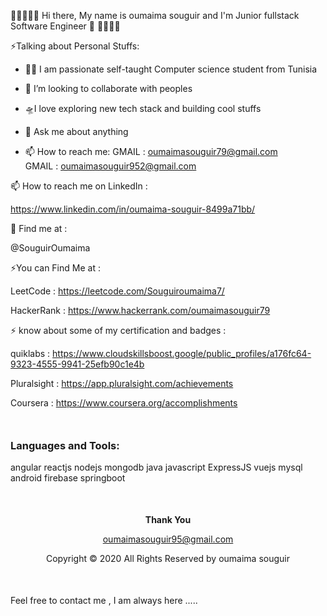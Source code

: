  👋👋👋👋👋 Hi there, My name is oumaima souguir and I'm Junior fullstack Software Engineer  👋 👋👋👋👋    


⚡️Talking about Personal Stuffs:

- 👩‍💻 I am passionate self-taught Computer science student from Tunisia
- 👯 I’m looking to collaborate with peoples
- 🛸I love exploring new tech stack and building cool stuffs
- 💬 Ask me about anything

- 📫 How to reach me:
  GMAIL : oumaimasouguir79@gmail.com  
  GMAIL : oumaimasouguir952@gmail.com  
  
 📫 How to reach me on LinkedIn : 
 
 https://www.linkedin.com/in/oumaima-souguir-8499a71bb/
 
 🙌 Find me at :

  @SouguirOumaima
  
   ⚡️You can Find Me at : 
   
   LeetCode :
   https://leetcode.com/Souguiroumaima7/
   
   HackerRank : 
   https://www.hackerrank.com/oumaimasouguir79
    
 ⚡️ know about some of my certification and badges : 
 
  quiklabs :
  https://www.cloudskillsboost.google/public_profiles/a176fc64-9323-4555-9941-25efb90c1e4b
  
  Pluralsight :
  https://app.pluralsight.com/achievements 
  
  Coursera : 
  https://www.coursera.org/accomplishments
  
 
<h3 align="left" style="margin-top: 50px;">Languages and Tools:</h3>
angular  reactjs nodejs  mongodb java javascript  ExpressJS vuejs mysql android firebase springboot 

<footer>
  <div align="center" style="
    top: 0;
    bottom: 50px;
    margin: 50px;
    background-color: ;">
  <p><b>Thank You</b></p>
  <p><a href="mailto:amritanjai918@gmail.com">oumaimasouguir95@gmail.com</a></p>
 <p>Copyright &copy; 2020 <span></span> All Rights Reserved by oumaima souguir</p>
     </div>
</footer>  
</div>
</div> 
 </body>
</html>  

 
Feel free to contact me , I am always here .....

